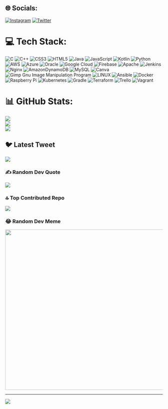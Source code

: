 
## 🌐 Socials:
[![Instagram](https://img.shields.io/badge/Instagram-%23E4405F.svg?logo=Instagram&logoColor=white)](https://instagram.com/matte_black003) [![Twitter](https://img.shields.io/badge/Twitter-%231DA1F2.svg?logo=Twitter&logoColor=white)](https://twitter.com/Matte_Black003) 

# 💻 Tech Stack:
![C](https://img.shields.io/badge/c-%2300599C.svg?style=plastic&logo=c&logoColor=white) ![C++](https://img.shields.io/badge/c++-%2300599C.svg?style=plastic&logo=c%2B%2B&logoColor=white) ![CSS3](https://img.shields.io/badge/css3-%231572B6.svg?style=plastic&logo=css3&logoColor=white) ![HTML5](https://img.shields.io/badge/html5-%23E34F26.svg?style=plastic&logo=html5&logoColor=white) ![Java](https://img.shields.io/badge/java-%23ED8B00.svg?style=plastic&logo=java&logoColor=white) ![JavaScript](https://img.shields.io/badge/javascript-%23323330.svg?style=plastic&logo=javascript&logoColor=%23F7DF1E) ![Kotlin](https://img.shields.io/badge/kotlin-%230095D5.svg?style=plastic&logo=kotlin&logoColor=white) ![Python](https://img.shields.io/badge/python-3670A0?style=plastic&logo=python&logoColor=ffdd54) ![AWS](https://img.shields.io/badge/AWS-%23FF9900.svg?style=plastic&logo=amazon-aws&logoColor=white) ![Azure](https://img.shields.io/badge/azure-%230072C6.svg?style=plastic&logo=azure-devops&logoColor=white) ![Oracle](https://img.shields.io/badge/Oracle-F80000?style=plastic&logo=oracle&logoColor=white) ![Google Cloud](https://img.shields.io/badge/Google%20Cloud-%234285F4.svg?style=plastic&logo=google-cloud&logoColor=white) ![Firebase](https://img.shields.io/badge/firebase-%23039BE5.svg?style=plastic&logo=firebase) ![Apache](https://img.shields.io/badge/apache-%23D42029.svg?style=plastic&logo=apache&logoColor=white) ![Jenkins](https://img.shields.io/badge/jenkins-%232C5263.svg?style=plastic&logo=jenkins&logoColor=white) ![Nginx](https://img.shields.io/badge/nginx-%23009639.svg?style=plastic&logo=nginx&logoColor=white) ![AmazonDynamoDB](https://img.shields.io/badge/Amazon%20DynamoDB-4053D6?style=plastic&logo=Amazon%20DynamoDB&logoColor=white) ![MySQL](https://img.shields.io/badge/mysql-%2300f.svg?style=plastic&logo=mysql&logoColor=white) ![Canva](https://img.shields.io/badge/Canva-%2300C4CC.svg?style=plastic&logo=Canva&logoColor=white) ![Gimp Gnu Image Manipulation Program](https://img.shields.io/badge/Gimp-657D8B?style=plastic&logo=gimp&logoColor=FFFFFF) ![LINUX](https://img.shields.io/badge/Linux-FCC624?style=plastic&logo=linux&logoColor=black) ![Ansible](https://img.shields.io/badge/ansible-%231A1918.svg?style=plastic&logo=ansible&logoColor=white) ![Docker](https://img.shields.io/badge/docker-%230db7ed.svg?style=plastic&logo=docker&logoColor=white) ![Raspberry Pi](https://img.shields.io/badge/-RaspberryPi-C51A4A?style=plastic&logo=Raspberry-Pi) ![Kubernetes](https://img.shields.io/badge/kubernetes-%23326ce5.svg?style=plastic&logo=kubernetes&logoColor=white) ![Gradle](https://img.shields.io/badge/Gradle-02303A.svg?style=plastic&logo=Gradle&logoColor=white) ![Terraform](https://img.shields.io/badge/terraform-%235835CC.svg?style=plastic&logo=terraform&logoColor=white) ![Trello](https://img.shields.io/badge/Trello-%23026AA7.svg?style=plastic&logo=Trello&logoColor=white) ![Vagrant](https://img.shields.io/badge/vagrant-%231563FF.svg?style=plastic&logo=vagrant&logoColor=white)
# 📊 GitHub Stats:
![](https://github-readme-stats.vercel.app/api?username=SreejuZzz&theme=dark&hide_border=false&include_all_commits=true&count_private=true)<br/>
![](https://github-readme-streak-stats.herokuapp.com/?user=SreejuZzz&theme=dark&hide_border=false)<br/>
![](https://github-readme-stats.vercel.app/api/top-langs/?username=SreejuZzz&theme=dark&hide_border=false&include_all_commits=true&count_private=true&layout=compact)

## 🐦 Latest Tweet
[![](https://gtce.itsvg.in/api?username=Matte_Black003)](https://github.com/VishwaGauravIn/github-twitter-card-embed)

### ✍️ Random Dev Quote
![](https://quotes-github-readme.vercel.app/api?type=horizontal&theme=radical)

### 🔝 Top Contributed Repo
![](https://github-contributor-stats.vercel.app/api?username=SreejuZzz&limit=5&theme=dark&combine_all_yearly_contributions=true)

### 😂 Random Dev Meme
<img src="https://rm.up.railway.app/" width="512px"/>

---
[![](https://visitcount.itsvg.in/api?id=SreejuZzz&icon=9&color=0)](https://visitcount.itsvg.in)

<!-- Proudly created with GPRM ( https://gprm.itsvg.in ) -->
